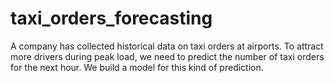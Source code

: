 # taxi_orders_forecasting
A company has collected historical data on taxi orders at airports. To attract more drivers during peak load, we need to predict the number of taxi orders for the next hour. We build a model for this kind of prediction.
